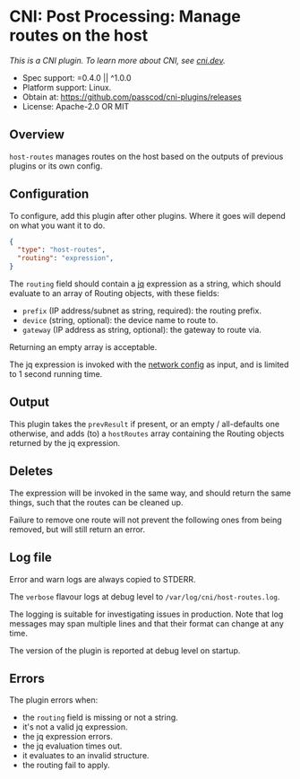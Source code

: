 # CNI: Post Processing: Manage routes on the host

_This is a CNI plugin. To learn more about CNI, see [cni.dev](https://cni.dev)._

- Spec support: =0.4.0 || ^1.0.0
- Platform support: Linux.
- Obtain at: https://github.com/passcod/cni-plugins/releases
- License: Apache-2.0 OR MIT

## Overview

`host-routes` manages routes on the host based on the outputs of previous plugins or its own config.

## Configuration

To configure, add this plugin after other plugins. Where it goes will depend on what you want it to do.

```json
{
  "type": "host-routes",
  "routing": "expression",
}
```

The `routing` field should contain a [jq](https://stedolan.github.io/jq/) expression as a string, which should evaluate to an array of Routing objects, with these fields:

- `prefix` (IP address/subnet as string, required): the routing prefix.
- `device` (string, optional): the device name to route to.
- `gateway` (IP address as string, optional): the gateway to route via.

Returning an empty array is acceptable.

The jq expression is invoked with the [network config](https://github.com/containernetworking/cni/blob/master/SPEC.md#section-1-network-configuration-format) as input, and is limited to 1 second running time.

## Output

This plugin takes the `prevResult` if present, or an empty / all-defaults one otherwise, and adds (to) a `hostRoutes` array containing the Routing objects returned by the jq expression.

## Deletes

The expression will be invoked in the same way, and should return the same things, such that the routes can be cleaned up.

Failure to remove one route will not prevent the following ones from being removed, but will still return an error.

## Log file

Error and warn logs are always copied to STDERR.

The `verbose` flavour logs at debug level to `/var/log/cni/host-routes.log`.

The logging is suitable for investigating issues in production. Note that log
messages may span multiple lines and that their format can change at any time.

The version of the plugin is reported at debug level on startup.

## Errors

The plugin errors when:

- the `routing` field is missing or not a string.
- it's not a valid jq expression.
- the jq expression errors.
- the jq evaluation times out.
- it evaluates to an invalid structure.
- the routing fail to apply.
